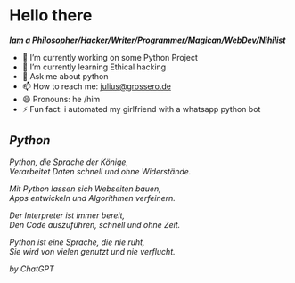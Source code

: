 <html>
<body>
  <h1>Hello there</h1>



<p>
  <i><strong>Iam a Philosopher/Hacker/Writer/Programmer/Magican/WebDev/Nihilist</strong></i>
</p>


- 🔭 I’m currently working on some Python Project
- 🌱 I’m currently learning Ethical hacking
- 💬 Ask me about python
- 📫 How to reach me: julius@grossero.de
- 😄 Pronouns: he /him
- ⚡ Fun fact: i automated my girlfriend with a whatsapp python bot
<i>

  <h2>Python</h2>
  
Python, die Sprache der Könige,</br>
Verarbeitet Daten schnell und ohne Widerstände.</br>
    
Mit Python lassen sich Webseiten bauen,</br>
Apps entwickeln und Algorithmen verfeinern.</br>
    
Der Interpreter ist immer bereit,</br>
Den Code auszuführen, schnell und ohne Zeit.</br>
    
Python ist eine Sprache, die nie ruht,</br>
Sie wird von vielen genutzt und nie verflucht.</br>

   
    
by ChatGPT
</i>
</body>
</html>
